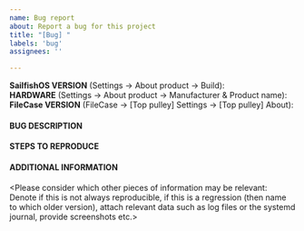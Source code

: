 ```yaml
---
name: Bug report
about: Report a bug for this project
title: "[Bug] "
labels: 'bug'
assignees: ''

---
```


**SailfishOS VERSION** (Settings → About product → Build): 
<br />**HARDWARE** (Settings → About product → Manufacturer & Product name): 
<br />**FileCase VERSION** (FileCase → [Top pulley] Settings → [Top pulley] About): 
<br />

#### BUG DESCRIPTION


#### STEPS TO REPRODUCE


#### ADDITIONAL INFORMATION

<Please consider which other pieces of information may be relevant: Denote if this is not always reproducible, if this is a regression (then name to which older version), attach relevant data such as log files or the systemd journal, provide screenshots etc.>

